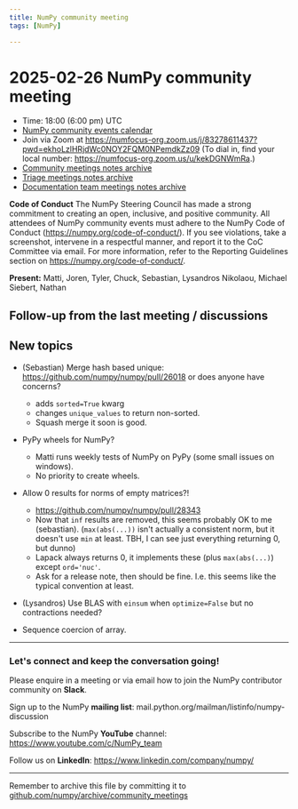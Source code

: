 ```yaml
---
title: NumPy community meeting
tags: [NumPy]

---
```


# 2025-02-26 NumPy community meeting

- Time: 18:00 (6:00 pm) UTC
- [NumPy community events calendar](https://scientific-python.org/calendars/)
- Join via Zoom at https://numfocus-org.zoom.us/j/83278611437?pwd=ekhoLzlHRjdWc0NOY2FQM0NPemdkZz09 (To dial in, find your local number: https://numfocus-org.zoom.us/u/kekDGNWmRa.)
- [Community meetings notes archive](https://github.com/numpy/archive/tree/main/community_meetings)
- [Triage meetings notes archive](https://github.com/numpy/archive/tree/master/triage_meetings)
- [Documentation team meetings notes archive](https://github.com/numpy/archive/tree/main/docs_team_meetings)

**Code of Conduct**
The NumPy Steering Council has made a strong commitment to creating an open, inclusive, and positive community. 
All attendees of NumPy community events must adhere to the NumPy Code of Conduct (https://numpy.org/code-of-conduct/). 
If you see violations, take a screenshot, intervene in a respectful manner, and report it to the CoC Committee via email. For more information, refer to the Reporting Guidelines section on https://numpy.org/code-of-conduct/.

**Present:** Matti, Joren, Tyler, Chuck, Sebastian, Lysandros Nikolaou, Michael Siebert, Nathan


## Follow-up from the last meeting / discussions


## New topics

- (Sebastian) Merge hash based unique: https://github.com/numpy/numpy/pull/26018 or does anyone have concerns?
  - adds `sorted=True` kwarg
  - changes `unique_values` to return non-sorted.
  - Squash merge it soon is good.

- PyPy wheels for NumPy?
  - Matti runs weekly tests of NumPy on PyPy (some small issues on windows).
  - No priority to create wheels.

- Allow 0 results for norms of empty matrices?!
  - https://github.com/numpy/numpy/pull/28343
  - Now that `inf` results are removed, this seems probably OK to me (sebastian).  (`max(abs(...))` isn't actually a consistent norm, but it doesn't use `min` at least.  TBH, I can see just everything returning 0, but dunno)
  - Lapack always returns 0, it implements these (plus `max(abs(...)`) except `ord='nuc'`.
  - Ask for a release note, then should be fine.  I.e. this seems like the typical convention at least.

- (Lysandros) Use BLAS with `einsum` when `optimize=False` but no contractions needed?

- Sequence coercion of array.


---


### Let's connect and keep the conversation going!
Please enquire in a meeting or via email how to join the NumPy contributor community on **Slack**.

Sign up to the NumPy **mailing list**: mail.python.org/mailman/listinfo/numpy-discussion

Subscribe to the NumPy **YouTube** channel: https://www.youtube.com/c/NumPy_team

Follow us on **LinkedIn**: https://www.linkedin.com/company/numpy/

---
Remember to archive this file by committing it to [github.com/numpy/archive/community_meetings](https://github.com/numpy/archive/tree/main/community_meetings)
